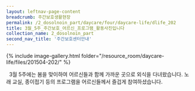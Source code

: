 ```yaml
--- 
layout: leftnav-page-content 
breadcrumb: 주간보호생활현장 
permalink: /2_dosolnoin_part/daycare/four/daycare-life/dlife_202
title: 3월_5주_주간보호_어르신_프로그램_활동사진입니다
collection_name: 2_dosolnoin_part
second_nav_title: '주간보호센터안내' 
---
```

{% include image-gallery.html folder="/resource_room/daycare-life/files/201504-202/" %}









 
3월 5주에는 봄을 맞이하여 어르신들과 함께 가까운 곳으로 외식을 다녀왔습니다.
노래 교실, 종이접기 등의 프로그램을 어르신들께서 즐겁게 참여하셨습니다.